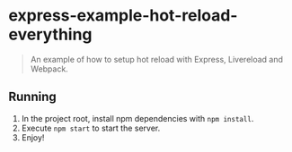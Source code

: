 # express-example-hot-reload-everything

> An example of how to setup hot reload with Express, Livereload and Webpack.

## Running

1. In the project root, install npm dependencies with `npm install`.
2. Execute `npm start` to start the server.
3. Enjoy!
